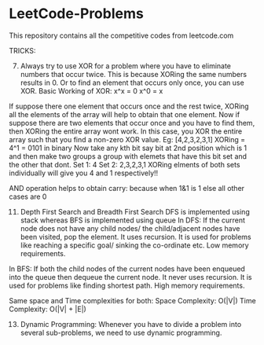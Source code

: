 # LeetCode-Problems
This repository contains all the competitive codes from leetcode.com


TRICKS:

7. Always try to use XOR for a problem where you have to eliminate numbers that 
occur twice. This is because XORing the same numbers results in 0. Or to find an 
element that occurs only once, you can use XOR.
Basic Working of XOR:
x^x = 0
x^0 = x

If suppose there one element that occurs once and the rest twice, XORing all
the elements of the array will help to obtain that one element.
Now if suppose there are two elements that occur once and you have to find them,
then XORing the entire array wont work. In this case, you XOR the entire array
such that you find a non-zero XOR value.
Eg: [4,2,3,2,3,1] XORing = 4^1 = 0101 in binary
Now take any kth bit say bit at 2nd position which is 1 and then make two groups
a group with elemets that have this bit set and the other that dont.
Set 1: 4
Set 2: 2,3,2,3,1
XORing elments of both sets individually will give you 4 and 1 respectively!!

AND operation helps to obtain carry: because when 1&1 is 1 else all other cases are 0

11. Depth First Search and Breadth First Search
DFS is implemented using stack whereas BFS is implemented using queue
In DFS: If the current node does not have any child nodes/ the child/adjacent nodes have been visited,
pop the element. It uses recursion. It is used for problems like reaching a specific goal/ sinking the
co-ordinate etc. Low memory requirements.

In BFS: If both the child nodes of the current nodes have been enqueued into the queue then dequeue
the current node. It never uses recursion. It is used for problems like finding shortest path.
High memory requirements.

Same space and Time complexities for both:
Space Complexity: O(|V|)
Time Complexity: O(|V| + |E|)


13. Dynamic Programming: Whenever you have to divide a problem into several sub-problems, we need
to use dynamic programming.


